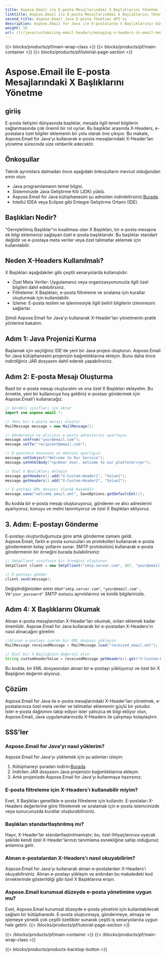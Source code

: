 ```yaml
---
title: Aspose.Email ile E-posta Mesajlarındaki X Başlıklarını Yönetme
linktitle: Aspose.Email ile E-posta Mesajlarındaki X Başlıklarını Yönetme
second_title: Aspose.Email Java E-posta Yönetimi API'si
description: Aspose.Email for Java ile E-postalarda X Başlıklarının Gücünün Kilidini Açın. Özel Meta Verileri Yönetmeyi ve E-posta İşlemeyi Geliştirmeyi öğrenin.
weight: 16
url: /tr/java/customizing-email-headers/managing-x-headers-in-email-messages/
---
```


{{< blocks/products/pf/main-wrap-class >}}
{{< blocks/products/pf/main-container >}}
{{< blocks/products/pf/tutorial-page-section >}}

# Aspose.Email ile E-posta Mesajlarındaki X Başlıklarını Yönetme


## giriiş

E-posta iletişimi dünyasında başlıklar, mesajla ilgili temel bilgilerin sağlanmasında çok önemli bir rol oynar. Bu başlıklar arasında X-Headers, e-postalara özel bilgiler eklemenin bir yolu olarak öne çıkıyor. Bu makale, Aspose.Email for Java'yı kullanarak e-posta mesajlarındaki X-Header'ları yönetme sürecinde size rehberlik edecektir.

## Önkoşullar

Teknik ayrıntılara dalmadan önce aşağıdaki önkoşulların mevcut olduğundan emin olun:

- Java programlamanın temel bilgisi.
- Sisteminizde Java Geliştirme Kiti (JDK) yüklü.
-  Aspose.Email for Java kütüphanesini şu adresten indirebilirsiniz:[Burada](https://releases.aspose.com/email/java/).
- IntelliJ IDEA veya Eclipse gibi Entegre Geliştirme Ortamı (IDE).

## Başlıkları Nedir?

"Genişletilmiş Başlıklar"ın kısaltması olan X Başlıkları, bir e-posta mesajına ek bilgi eklemenizi sağlayan özel e-posta başlıklarıdır. Bu başlıklar standart değildir ve e-postaya meta veriler veya özel talimatlar eklemek için kullanılabilir.

## Neden X-Headers Kullanılmalı?

X Başlıkları aşağıdakiler gibi çeşitli senaryolarda kullanışlıdır:

- Özel Meta Veriler: Uygulamanız veya organizasyonunuzla ilgili özel bilgileri dahil edebilirsiniz.
- Filtreleme: X Başlıkları, e-posta filtreleme ve sıralama için kurallar oluşturmak için kullanılabilir.
- İzleme: E-posta teslimi ve işlenmesiyle ilgili belirli bilgilerin izlenmesini sağlarlar.

Şimdi Aspose.Email for Java'yı kullanarak X-Header'ları yönetmenin pratik yönlerine bakalım.

## Adım 1: Java Projenizi Kurma

Başlamak için seçtiğiniz IDE'de yeni bir Java projesi oluşturun. Aspose.Email for Java kütüphanesini projenizin bağımlılıklarına ekleyin. Bunu daha önce indirdiğiniz JAR dosyasını dahil ederek yapabilirsiniz.

## Adım 2: E-posta Mesajı Oluşturma

Basit bir e-posta mesajı oluşturalım ve ona özel X Başlıkları ekleyelim. Bu örnekte, yeni bir kullanıcıya hoş geldiniz e-postası göndermek için Aspose.Email'i kullanacağız.

```java
// Gerekli sınıfları içe aktar
import com.aspose.email.*;

// Yeni bir e-posta mesajı oluştur
MailMessage message = new MailMessage();

// Gönderenin ve alıcının e-posta adreslerini ayarlayın
message.setFrom("your@email.com");
message.setTo("recipient@email.com");

// E-postanın konusunu ve metnini ayarlayın
message.setSubject("Welcome to Our Service");
message.setHtmlBody("<p>Dear User, welcome to our platform!</p>");

// Özel X Başlıkları ekleyin
message.getHeaders().add("X-Custom-Header1", "Value1");
message.getHeaders().add("X-Custom-Header2", "Value2");

// E-postayı EML dosyası olarak kaydedin
message.save("welcome_email.eml", SaveOptions.getDefaultEml());
```

Bu kodda bir e-posta mesajı oluşturuyoruz, gönderen ve alıcı adreslerini ayarlıyoruz, konuyu ve metni tanımlıyoruz ve özel X Başlıkları ekliyoruz.

## 3. Adım: E-postayı Gönderme

E-postayı oluşturduğumuza göre artık gönderme zamanı geldi. Aspose.Email, farklı e-posta sunucuları ve protokolleri kullanarak e-posta göndermenin kolay yollarını sunar. SMTP protokolünü kullanarak e-posta göndermenin bir örneğini burada bulabilirsiniz:

```java
// SmtpClient sınıfının bir örneğini oluşturun
SmtpClient client = new SmtpClient("smtp.server.com", 587, "your@email.com", "your_password");

// E-postayı gönder
client.send(message);
```

 Değiştirdiğinizden emin olun`"smtp.server.com"`, `"your@email.com"` , Ve`"your_password"` SMTP sunucu ayrıntılarınız ve kimlik bilgilerinizle.

## Adım 4: X Başlıklarını Okumak

Alınan e-posta mesajlarından X-Header'ları okumak, onları eklemek kadar önemlidir. Aspose.Email for Java kullanarak bir e-postadan X-Headers'ın nasıl alınacağını görelim:

```java
//Alınan e-postayı içeren bir EML dosyası yükleyin
MailMessage receivedMessage = MailMessage.load("received_email.eml");

// Özel bir X Başlığının değerini alın
String customHeaderValue = receivedMessage.getHeaders().get("X-Custom-Header1");
```

Bu kodda, bir EML dosyasından alınan bir e-postayı yüklüyoruz ve özel bir X Başlığının değerini alıyoruz.

## Çözüm

Aspose.Email for Java ile e-posta mesajlarındaki X-Header'ları yönetmek, e-postalarınıza özel meta veriler ve talimatlar eklemenin güçlü bir yoludur. İster e-posta dağıtımını takip ediyor ister yalnızca ek bilgi ekliyor olun, Aspose.Email, Java uygulamalarınızda X-Headers ile çalışmayı kolaylaştırır.

## SSS'ler

### Aspose.Email for Java'yı nasıl yüklerim?

Aspose.Email for Java'yı yüklemek için şu adımları izleyin:
1.  Kütüphaneyi şuradan indirin:[Burada](https://releases.aspose.com/email/java/).
2. İndirilen JAR dosyasını Java projenizin bağımlılıklarına ekleyin.
3. Artık projenizde Aspose.Email for Java'yı kullanmaya hazırsınız.

### E-posta filtreleme için X-Headers'ı kullanabilir miyim?

Evet, X Başlıkları genellikle e-posta filtreleme için kullanılır. E-postaları X-Headers değerlerine göre filtrelemek ve sıralamak için e-posta istemcinizde veya sunucunuzda kurallar oluşturabilirsiniz.

### Başlıkları standartlaştırılmış mı?

Hayır, X-Header'lar standartlaştırılmamıştır; bu, özel ihtiyaçlarınıza uyacak şekilde kendi özel X-Header'larınızı tanımlama esnekliğine sahip olduğunuz anlamına gelir.

### Alınan e-postalardan X-Headers'ı nasıl okuyabilirim?

Aspose.Email for Java'yı kullanarak alınan e-postalardan X-Headers'ı okuyabilirsiniz. Alınan e-postayı yükleyin ve ardından bu makaledeki kod örneklerinde gösterildiği gibi özel X Başlıklarına erişin.

### Aspose.Email kurumsal düzeyde e-posta yönetimine uygun mu?

Evet, Aspose.Email kurumsal düzeyde e-posta yönetimi için kullanılabilecek sağlam bir kütüphanedir. E-posta oluşturmaya, göndermeye, almaya ve işlemeye yönelik çok çeşitli özellikler sunarak çeşitli iş senaryolarına uygun hale getirir.
{{< /blocks/products/pf/tutorial-page-section >}}

{{< /blocks/products/pf/main-container >}}
{{< /blocks/products/pf/main-wrap-class >}}

{{< blocks/products/products-backtop-button >}}
